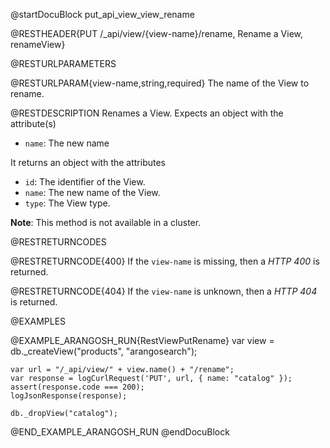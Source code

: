 @startDocuBlock put_api_view_view_rename

@RESTHEADER{PUT /_api/view/{view-name}/rename, Rename a View, renameView}

@RESTURLPARAMETERS

@RESTURLPARAM{view-name,string,required}
The name of the View to rename.

@RESTDESCRIPTION
Renames a View. Expects an object with the attribute(s)
- `name`: The new name

It returns an object with the attributes
- `id`: The identifier of the View.
- `name`: The new name of the View.
- `type`: The View type.

**Note**: This method is not available in a cluster.

@RESTRETURNCODES

@RESTRETURNCODE{400}
If the `view-name` is missing, then a *HTTP 400* is returned.

@RESTRETURNCODE{404}
If the `view-name` is unknown, then a *HTTP 404* is returned.

@EXAMPLES

@EXAMPLE_ARANGOSH_RUN{RestViewPutRename}
    var view = db._createView("products", "arangosearch");

    var url = "/_api/view/" + view.name() + "/rename";
    var response = logCurlRequest('PUT', url, { name: "catalog" });
    assert(response.code === 200);
    logJsonResponse(response);

    db._dropView("catalog");
@END_EXAMPLE_ARANGOSH_RUN
@endDocuBlock
